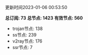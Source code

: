 更新时间2023-01-06 00:53:50

**总订阅: 73**
**总节点: 1423**
**有效节点: 560**
- trojan节点: 138
- ss节点: 239
- v2ray节点: 176
- ssr节点: 7
